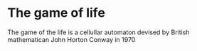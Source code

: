 # The game of life

The game of the life is a cellullar automaton devised by British mathematican John Horton Conway in 1970